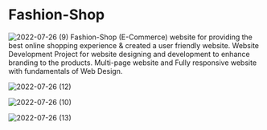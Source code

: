 # Fashion-Shop
![2022-07-26 (9)](https://user-images.githubusercontent.com/104613502/181060907-d62306a9-cfeb-4c58-b4d3-4d50adfba732.png)
Fashion-Shop (E-Commerce) website for providing the best online shopping experience &amp; created a user friendly website. Website Development Project for website designing and development to enhance branding to the products. Multi-page website and Fully responsive website with fundamentals of Web Design.



![2022-07-26 (12)](https://user-images.githubusercontent.com/104613502/181060438-494a78d3-b3b3-4619-a417-3ee4650d10a6.png)




![2022-07-26 (10)](https://user-images.githubusercontent.com/104613502/181061178-e5501f52-7825-4162-a1ac-b324ebdb9236.png)




![2022-07-26 (13)](https://user-images.githubusercontent.com/104613502/181061661-5d33a10e-e76a-4865-9bc9-07f315a3bbbf.png)
